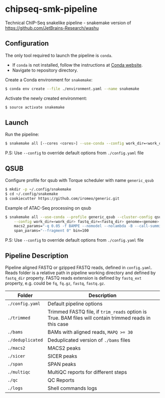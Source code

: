 # chipseq-smk-pipeline
Technical ChIP-Seq snakelike pipeline - snakemake version of https://github.com/JetBrains-Research/washu

Configuration 
-------------
The only tool required to launch the pipeline is `conda`.
* If `conda` is not installed,
follow the instructions at
[Conda website](https://conda.io/projects/conda/en/latest/user-guide/install/index.html).
* Navigate to repository directory.

Create a Conda environment for `snakemake`:
```bash
$ conda env create --file ./environment.yaml --name snakemake
```
Activate the newly created environment:
```bash
$ source activate snakemake
```

Launch
------

Run the pipeline:
```bash
$ snakemake all [--cores <cores>] --use-conda --config work_dir=<work_dir> genome=<genome> fastq_dir=<fastq_dir>
```

P.S: Use `--config` to override default options from `./config.yaml` file

QSUB
----

Configure profile for qsub with Torque scheduler with name `generic_qsub`
```bash
$ mkdir -p ~/.config/snakemake
$ cd ~/.config/snakemake
$ cookiecutter https://github.com/iromeo/generic.git
```

Example of ATAC-Seq processing on qsub
```bash
$ snakemake all --use-conda --profile generic_qsub --cluster-config qsub_config.yaml --jobs 150 \
    --config work_dir=<work_dir> fastq_dir=<fastq_dir> genome=<genome> \
    macs2_params="-q 0.05 -f BAMPE --nomodel --nolambda -B --call-summits" \
    span_params="--fragment 0" bin=100
```

P.S: Use `--config` to override default options from `./config.yaml` file

Pipeline Description
-----
Pipeline aligned FASTQ or gzipped FASTQ reads, defined in `config.yaml`. 
Reads folder is a relative path in pipeline working directory and defined by `fastq_dir` property. FASTQ reads extension is defined by `fastq_ext` property, e.g. could be `fq`, `fq.gz`, `fastq`, `fastq.gz`.


| Folder | Description |
| --- | --- |
| `./config.yaml` | Default pipeline options |
| `./trimmed` | Trimmed FASTQ file, if `trim_reads` option is True. BAM files will contain trimmed reads in this case |
| `./bams` | BAMs with aligned reads, `MAPQ >= 30` |
| `./deduplicated` | Deduplicated version of `./bams` files |
| `./macs2` | MACS2 peaks |
| `./sicer` | SICER peaks |
| `./span` | SPAN peaks |
| `./multiqc` | MultiQC reports for different steps |
| `./qc` | QC Reports |
| `./logs` | Shell commands logs |
